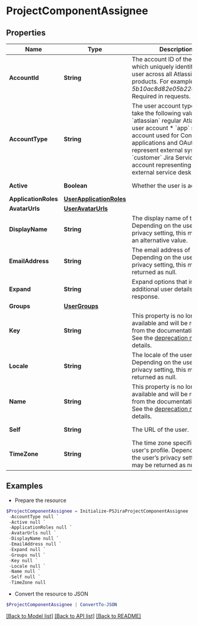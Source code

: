 # ProjectComponentAssignee
## Properties

Name | Type | Description | Notes
------------ | ------------- | ------------- | -------------
**AccountId** | **String** | The account ID of the user, which uniquely identifies the user across all Atlassian products. For example, *5b10ac8d82e05b22cc7d4ef5*. Required in requests. | [optional] 
**AccountType** | **String** | The user account type. Can take the following values:   *  &#x60;atlassian&#x60; regular Atlassian user account  *  &#x60;app&#x60; system account used for Connect applications and OAuth to represent external systems  *  &#x60;customer&#x60; Jira Service Desk account representing an external service desk | [optional] [readonly] 
**Active** | **Boolean** | Whether the user is active. | [optional] [readonly] 
**ApplicationRoles** | [**UserApplicationRoles**](UserApplicationRoles.md) |  | [optional] 
**AvatarUrls** | [**UserAvatarUrls**](UserAvatarUrls.md) |  | [optional] 
**DisplayName** | **String** | The display name of the user. Depending on the user’s privacy setting, this may return an alternative value. | [optional] [readonly] 
**EmailAddress** | **String** | The email address of the user. Depending on the user’s privacy setting, this may be returned as null. | [optional] [readonly] 
**Expand** | **String** | Expand options that include additional user details in the response. | [optional] [readonly] 
**Groups** | [**UserGroups**](UserGroups.md) |  | [optional] 
**Key** | **String** | This property is no longer available and will be removed from the documentation soon. See the [deprecation notice](https://developer.atlassian.com/cloud/jira/platform/deprecation-notice-user-privacy-api-migration-guide/) for details. | [optional] 
**Locale** | **String** | The locale of the user. Depending on the user’s privacy setting, this may be returned as null. | [optional] [readonly] 
**Name** | **String** | This property is no longer available and will be removed from the documentation soon. See the [deprecation notice](https://developer.atlassian.com/cloud/jira/platform/deprecation-notice-user-privacy-api-migration-guide/) for details. | [optional] 
**Self** | **String** | The URL of the user. | [optional] [readonly] 
**TimeZone** | **String** | The time zone specified in the user&#39;s profile. Depending on the user’s privacy setting, this may be returned as null. | [optional] [readonly] 

## Examples

- Prepare the resource
```powershell
$ProjectComponentAssignee = Initialize-PSJiraProjectComponentAssignee  -AccountId null `
 -AccountType null `
 -Active null `
 -ApplicationRoles null `
 -AvatarUrls null `
 -DisplayName null `
 -EmailAddress null `
 -Expand null `
 -Groups null `
 -Key null `
 -Locale null `
 -Name null `
 -Self null `
 -TimeZone null
```

- Convert the resource to JSON
```powershell
$ProjectComponentAssignee | ConvertTo-JSON
```

[[Back to Model list]](../README.md#documentation-for-models) [[Back to API list]](../README.md#documentation-for-api-endpoints) [[Back to README]](../README.md)


